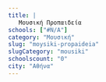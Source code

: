 ```yaml
---
title: |
   Μουσική Προπαιδεία
schools: ["#N/A"]
category: "Μουσική"
slug: "moysiki-propaideia"
slugCategory: "mousiki"
schoolscount: "0"
city: "Αθήνα"
---
```


